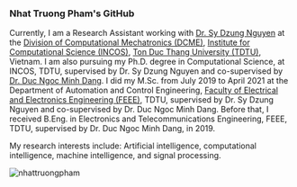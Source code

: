 ### Nhat Truong Pham's GitHub
Currently, I am a Research Assistant working with [Dr. Sy Dzung Nguyen](https://incos.tdtu.edu.vn/en/staff/dr-nguyen-sy-dung-nguyen-sy-dzung) at the [Division of Computational Mechatronics (DCME)](https://incos.tdtu.edu.vn/en/division-of-computational-mechatronics-dcme), [Institute for Computational Science (INCOS)](https://incos.tdtu.edu.vn/en), [Ton Duc Thang University (TDTU)](https://www.tdtu.edu.vn/en), Vietnam. I am also pursuing my Ph.D. degree in Computational Science, at INCOS, TDTU, supervised by Dr. Sy Dzung Nguyen and co-supervised by [Dr. Duc Ngoc Minh Dang](https://feee.tdtu.edu.vn/en/people/dr-dang-ngoc-minh-duc). I did my M.Sc. from July 2019 to April 2021 at the Department of Automation and Control Engineering, [Faculty of Electrical and Electronics Engineering (FEEE)](https://feee.tdtu.edu.vn/en), TDTU, supervised by Dr. Sy Dzung Nguyen and co-supervised by Dr. Duc Ngoc Minh Dang. Before that, I received B.Eng. in Electronics and Telecommunications Engineering, FEEE, TDTU, supervised by Dr. Duc Ngoc Minh Dang, in 2019.

My research interests include: Artificial intelligence, computational intelligence, machine intelligence, and signal processing.

<!--
**nhattruongpham/nhattruongpham** is a ✨ _special_ ✨ repository because its `README.md` (this file) appears on your GitHub profile.

Here are some ideas to get you started:

- 🔭 I’m currently working on ...
- 🌱 I’m currently learning ...
- 👯 I’m looking to collaborate on ...
- 🤔 I’m looking for help with ...
- 💬 Ask me about ...
- 📫 How to reach me: ...
- 😄 Pronouns: ...
- ⚡ Fun fact: ...
-->

<p><img align="center" src="https://github-readme-stats.vercel.app/api/top-langs/?username=nhattruongpham&layout=compact&hide=html" alt="nhattruongpham" /></p>
<p>&nbsp;<img align="center" src="https://github-readme-stats.vercel.app/api?username=nhattruongpham&show_icons=true&theme=radical" alt="" /></p>
